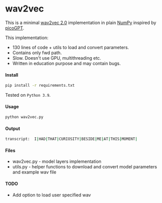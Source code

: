 # wav2vec 

This is a minimal [wav2vec 2.0](https://arxiv.org/abs/2006.11477) implementation in plain [NumPy](https://numpy.org) inspired by [picoGPT](https://github.com/jaymody/picoGPT).

This implementation:
* 130 lines of code + utils to load and convert parameters. 
* Contains only fwd path.
* Slow. Doesn't use GPU, multithreading etc. 
* Written in education purpose and may contain bugs.


#### Install
```bash
pip install -r requirements.txt
```
Tested on `Python 3.9`.

#### Usage
```bash
python wav2vec.py
```

#### Output
```bash
transcript:  I|HAD|THAT|CURIOSITY|BESIDE|ME|AT|THIS|MOMENT|
```

#### Files
* wav2vec.py - model layers implementation 
* utils.py - helper functions to download and convert model parameters and example wav file

#### TODO
* Add option to load user specified wav
